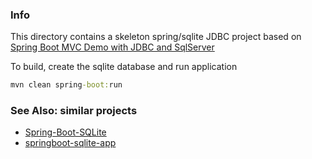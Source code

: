 ### Info

This directory contains a skeleton spring/sqlite JDBC project based on
[Spring Boot MVC Demo with JDBC and SqlServer](https://github.com/wuwei1024/SpringBoot-MVC-JDBC-SqlServer)

To build, create the sqlite database and run application
```cmd
mvn clean spring-boot:run
```
### See Also: similar projects

* [Spring-Boot-SQLite](https://github.com/restart1025/Spring-Boot-SQLite)
* [springboot-sqlite-app](https://github.com/bharat0126/springboot-sqlite-app)
